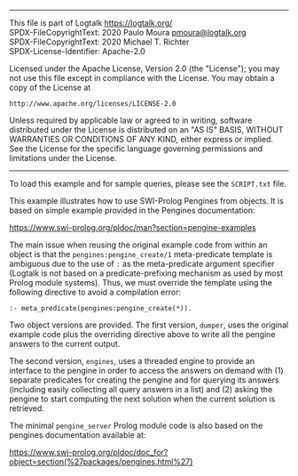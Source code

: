 ________________________________________________________________________

This file is part of Logtalk <https://logtalk.org/>  
SPDX-FileCopyrightText: 2020 Paulo Moura <pmoura@logtalk.org>  
SPDX-FileCopyrightText: 2020 Michael T. Richter  
SPDX-License-Identifier: Apache-2.0

Licensed under the Apache License, Version 2.0 (the "License");
you may not use this file except in compliance with the License.
You may obtain a copy of the License at

    http://www.apache.org/licenses/LICENSE-2.0

Unless required by applicable law or agreed to in writing, software
distributed under the License is distributed on an "AS IS" BASIS,
WITHOUT WARRANTIES OR CONDITIONS OF ANY KIND, either express or implied.
See the License for the specific language governing permissions and
limitations under the License.
________________________________________________________________________


To load this example and for sample queries, please see the `SCRIPT.txt`
file.

This example illustrates how to use SWI-Prolog Pengines from objects. It
is based on simple example provided in the Pengines documentation:

https://www.swi-prolog.org/pldoc/man?section=pengine-examples

The main issue when reusing the original example code from within an object
is that the `pengines:pengine_create/1` meta-predicate template is ambiguous
due to the use of `:` as the meta-predicate argument specifier (Logtalk is
not based on a predicate-prefixing mechanism as used by most Prolog module
systems). Thus, we must override the template using the following directive
to avoid a compilation error:

	:- meta_predicate(pengines:pengine_create(*)).

Two object versions are provided. The first version, `dumper`, uses the
original example code plus the overriding directive above to write all
the pengine answers to the current output.

The second version, `engines`, uses a threaded engine to provide an interface
to the pengine in order to access the answers on demand with (1) separate
predicates for creating the pengine and for querying its answers (including
easily collecting all query answers in a list) and (2) asking the pengine to
start computing the next solution when the current solution is retrieved.

The minimal `pengine_server` Prolog module code is also based on the pengines
documentation available at:

https://www.swi-prolog.org/pldoc/doc_for?object=section(%27packages/pengines.html%27)
